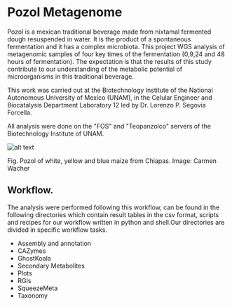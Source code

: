 
# Pozol Metagenome

Pozol is a mexican traditional beverage made from nixtamal fermented dough resuspended in water. It is the product of a spontaneous fermentation and it has a complex microbiota. This project WGS analysis of metagenomic samples of four key times of the fermentation (0,9,24 and 48 hours of fermentation).
The expectation is that the results of this study contribute to our understanding of the metabolic potential of microorganisms in this traditional beverage.

This work was carried out at the Biotechnology Institute of the National Autonomous University of Mexico (UNAM), in the Celular Engineer and Biocatalysis Department Laboratory 12 led by Dr. Lorenzo P. Segovia Forcella.

All analysis were done on the "FOS" and "Teopanzolco" servers of the Biotechnology Institute of UNAM.


![alt text](http://www.revista.unam.mx/vol.15/num8/art64/img/img3.jpg)

Fig. Pozol of white, yellow and blue maize from Chiapas. Image: Carmen Wacher


## Workflow.

The analysis were performed following this workflow, can be found in the following directories which contain result tables in the csv format, scripts and recipes for our workflow written in python and shell.Our directories are divided in specific workflow tasks.

- Assembly and annotation
- CAZymes
- GhostKoala
- Secondary Metabolites
- Plots
- RGIs
- SqueezeMeta
- Taxonomy




